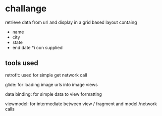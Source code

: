 # challange
retrieve data from url and display in a grid based layout containg

* name 
* city
* state
* end date
*i con supplied

## tools used
retrofit: used for simple get network call

glide: for loading image urls into image views

data binding: for simple data to view formatting

viewmodel: for intermediate between view / fragment and model /network calls